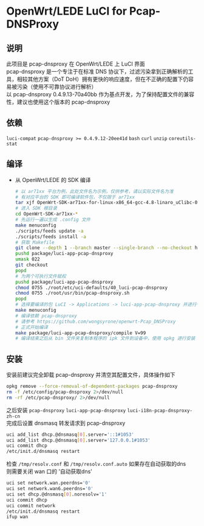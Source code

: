 OpenWrt/LEDE LuCI for Pcap-DNSProxy
===

说明
---

此项目是 pcap-dnsproxy 在 OpenWrt/LEDE 上 LuCI 界面  
pcap-dnsproxy 是一个专注于在标准 DNS 协议下，过滤污染拿到正确解析的工具，相较其他方案（DoT DoH）拥有更快的响应速度，但在不正确的配置下仍容易被污染（使用不可靠协议进行解析）  
以 pcap-dnsproxy 0.4.9.13-70a40bb 作为基点开发，为了保持配置文件的兼容性，建议也使用这个版本的 pcap-dnsproxy  

依赖
---

`luci-compat` `pcap-dnsproxy >= 0.4.9.12-20ee41d` `bash` `curl` `unzip` `coreutils-stat`

编译
---

 - 从 OpenWrt/LEDE 的 SDK 编译

   ```bash
   # 以 ar71xx 平台为例，此处文件名为示例，仅供参考，请以实际文件名为准
   # 有对应平台的 SDK 即可编译软件包，不仅限于 ar71xx
   tar xjf OpenWrt-SDK-ar71xx-for-linux-x86_64-gcc-4.8-linaro_uClibc-0.9.33.2.tar.bz2
   # 进入 SDK 根目录
   cd OpenWrt-SDK-ar71xx-*
   # 先运行一遍以生成 .config 文件
   make menuconfig
   ./scripts/feeds update -a
   ./scripts/feeds install -a
   # 获取 Makefile
   git clone --depth 1 --branch master --single-branch --no-checkout https://github.com/muink/luci-app-pcap-dnsproxy.git package/luci-app-pcap-dnsproxy
   pushd package/luci-app-pcap-dnsproxy
   umask 022
   git checkout
   popd
   # 为两个可执行文件赋权
   pushd package/luci-app-pcap-dnsproxy
   chmod 0755 ./root/etc/uci-defaults/40_luci-pcap-dnsproxy
   chmod 0755 ./root/usr/bin/pcap-dnsproxy.sh
   popd
   # 选择要编译的包 LuCI -> Applications -> luci-app-pcap-dnsproxy 并进行个人定制，或者保持默认
   make menuconfig
   # 编译依赖 pcap-dnsproxy
   # 请参考 https://github.com/wongsyrone/openwrt-Pcap_DNSProxy
   # 正式开始编译
   make package/luci-app-pcap-dnsproxy/compile V=99
   # 编译结束之后从 bin 文件夹复制本程序的 ipk 文件到设备中，使用 opkg 进行安装
   ```

安装
---

安装前建议完全卸载 pcap-dnsproxy 并清空其配置文件，具体操作如下

   ```bash
   opkg remove --force-removal-of-dependent-packages pcap-dnsproxy
   rm -f /etc/config/pcap-dnsproxy 2>/dev/null
   rm -rf /etc/pcap-dnsproxy/ 2>/dev/null
   ```

之后安装 `pcap-dnsproxy` `luci-app-pcap-dnsproxy` `luci-i18n-pcap-dnsproxy-zh-cn`  
完成后设置 dnsmasq 转发请求到 pcap-dnsproxy

   ```bash
   uci add_list dhcp.@dnsmasq[0].server='::1#1053'
   uci add_list dhcp.@dnsmasq[0].server='127.0.0.1#1053'
   uci commit dhcp
   /etc/init.d/dnsmasq restart
   ```

检查 `/tmp/resolv.conf` 和 `/tmp/resolv.conf.auto` 如果存在自动获取的dns  
则需要关闭 wan 口的 '自动获取dns'

   ```bash
   uci set network.wan.peerdns='0'
   uci set network.wan6.peerdns='0'
   uci set dhcp.@dnsmasq[0].noresolv='1'
   uci commit dhcp
   uci commit network
   /etc/init.d/dnsmasq restart
   ifup wan
   ```

